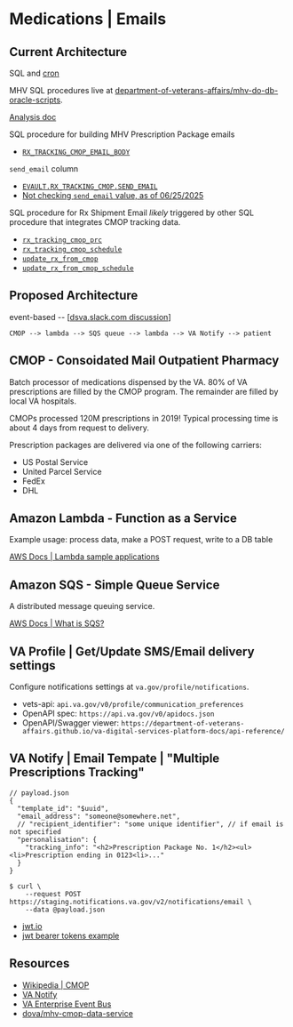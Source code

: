 # Medications | Emails

## Current Architecture

SQL and [cron](https://en.wikipedia.org/wiki/Cron)

MHV SQL procedures live at [department-of-veterans-affairs/mhv-do-db-oracle-scripts](https://github.com/department-of-veterans-affairs/mhv-do-db-oracle-scripts).

[Analysis doc](https://github.com/department-of-veterans-affairs/mhv-do-db-oracle-scripts/blob/master/discovery-docs/Deep_Dive_Analysis.md)

SQL procedure for building MHV Prescription Package emails

- [`RX_TRACKING_CMOP_EMAIL_BODY`](https://github.com/department-of-veterans-affairs/mhv-do-db-oracle-scripts/blob/master/releases/2025/X/MHV_070116/04_MHV_070116_evault_rxproc.sql)

`send_email` column

- [`EVAULT.RX_TRACKING_CMOP.SEND_EMAIL`](https://github.com/department-of-veterans-affairs/mhv-do-db-oracle-scripts/blob/master/MHV_CODE/TABLES/EVAULT/rx_tracking_cmop.sql#L84)
- [Not checking `send_email` value, as of 06/25/2025](https://github.com/department-of-veterans-affairs/mhv-do-db-oracle-scripts/blob/50ac9cd9646abc855416439a979b3daebbc473fe/releases/2025/X/MHV_070116/04_MHV_070116_evault_rxproc.sql#L55)

SQL procedure for Rx Shipment Email _likely_ triggered by other SQL procedure that integrates CMOP tracking data.

- [`rx_tracking_cmop_prc`](https://github.com/department-of-veterans-affairs/mhv-do-db-oracle-scripts/blob/master/MHV_CODE/PROCEDURES/EVAULT/rx_tracking_cmop_prc.prc)
- [`rx_tracking_cmop_schedule`](https://github.com/department-of-veterans-affairs/mhv-do-db-oracle-scripts/blob/master/MHV_CODE/SCHEDULED_SCHEDULES/EVAULT/rx_tracking_cmop_schedule.sql)
- [`update_rx_from_cmop`](https://github.com/department-of-veterans-affairs/mhv-do-db-oracle-scripts/blob/master/MHV_CODE/PROCEDURES/EVAULT/update_rx_from_cmop.prc)
- [`update_rx_from_cmop_schedule`](https://github.com/department-of-veterans-affairs/mhv-do-db-oracle-scripts/blob/master/MHV_CODE/SCHEDULED_SCHEDULES/EVAULT/update_rx_from_cmop_schedule.sql)


## Proposed Architecture

event-based -- [[dsva.slack.com discussion](https://dsva.slack.com/archives/C059Q28DV99/p1759348793863999?thread_ts=1759258976.899839&cid=C059Q28DV99)]

```
CMOP --> lambda --> SQS queue --> lambda --> VA Notify --> patient
```

## CMOP - Consoidated Mail Outpatient Pharmacy

Batch processor of medications dispensed by the VA. 80% of VA prescriptions are
filled by the CMOP program. The remainder are filled by local VA hospitals.

CMOPs processed 120M prescriptions in 2019! Typical processing time is about
4 days from request to delivery.

Prescription packages are delivered via one of the following carriers:

- US Postal Service
- United Parcel Service
- FedEx
- DHL


## Amazon Lambda - Function as a Service

Example usage: process data, make a POST request, write to a DB table

[AWS Docs | Lambda sample applications](https://docs.aws.amazon.com/lambda/latest/dg/lambda-samples.html)


## Amazon SQS - Simple Queue Service

A distributed message queuing service.

[AWS Docs | What is SQS?](https://docs.aws.amazon.com/AWSSimpleQueueService/latest/SQSDeveloperGuide/welcome.html)


## VA Profile | Get/Update SMS/Email delivery settings

Configure notifications settings at `va.gov/profile/notifications`.

- vets-api: `api.va.gov/v0/profile/communication_preferences`
- OpenAPI spec: `https://api.va.gov/v0/apidocs.json`
- OpenAPI/Swagger viewer: `https://department-of-veterans-affairs.github.io/va-digital-services-platform-docs/api-reference/`


## VA Notify | Email Tempate | "Multiple Prescriptions Tracking"

```
// payload.json
{
  "template_id": "$uuid",
  "email_address": "someone@somewhere.net",
  // "recipient_identifier": "some unique identifier", // if email is not specified
  "personalisation": {
    "tracking_info": "<h2>Prescription Package No. 1</h2><ul><li>Prescription ending in 0123<li>..."
  }
}
```

```
$ curl \
    --request POST https://staging.notifications.va.gov/v2/notifications/email \
    --data @payload.json
```

- [jwt.io](https://www.jwt.io/)
- [jwt bearer tokens example](https://nieldw.medium.com/using-curl-to-authenticate-with-jwt-bearer-tokens-55b7fac506bd)

## Resources

- [Wikipedia | CMOP](https://en.wikipedia.org/wiki/Consolidated_Mail_Outpatient_Pharmacy)
- [VA Notify](https://staging.notifications.va.gov/)
- [VA Enterprise Event Bus](https://department-of-veterans-affairs.github.io/ves-event-bus-developer-portal/)
- [dova/mhv-cmop-data-service](https://github.com/department-of-veterans-affairs/mhv-cmop-data-service#readme)
